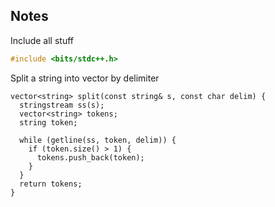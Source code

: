 ## Notes

Include all stuff
```cpp
#include <bits/stdc++.h>
```

Split a string into vector<string> by delimiter
```
vector<string> split(const string& s, const char delim) {
  stringstream ss(s);
  vector<string> tokens;
  string token;

  while (getline(ss, token, delim)) {
    if (token.size() > 1) {
      tokens.push_back(token);
    }
  }
  return tokens;
}
```
